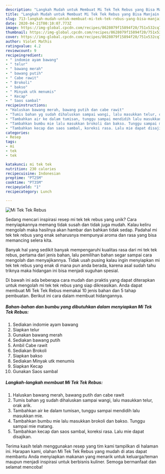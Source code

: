 ```yaml
---
description: "Langkah Mudah untuk Membuat Mi Tek Tek Rebus yang Bisa Manjain Lidah"
title: "Langkah Mudah untuk Membuat Mi Tek Tek Rebus yang Bisa Manjain Lidah"
slug: 713-langkah-mudah-untuk-membuat-mi-tek-tek-rebus-yang-bisa-manjain-lidah
date: 2020-04-21T00:10:07.773Z
image: https://img-global.cpcdn.com/recipes/8628079f15894f20/751x532cq70/mi-tek-tek-rebus-foto-resep-utama.jpg
thumbnail: https://img-global.cpcdn.com/recipes/8628079f15894f20/751x532cq70/mi-tek-tek-rebus-foto-resep-utama.jpg
cover: https://img-global.cpcdn.com/recipes/8628079f15894f20/751x532cq70/mi-tek-tek-rebus-foto-resep-utama.jpg
author: Violet Mathis
ratingvalue: 4.2
reviewcount: 9
recipeingredient:
- " indomie ayam bawang"
- " telur"
- " bawang merah"
- " bawang putih"
- " Cabe rawit"
- " Brokoli"
- " bakso"
- " Minyak utk menumis"
- " Kecap"
- " Saos sambal"
recipeinstructions:
- "Haluskan bawang merah, bawang putih dan cabe rawit"
- "Tumis bahan yg sudah dihaluskan sampai wangi, lalu masukkan telur, orak arik."
- "Tambahkan air ke dalam tumisan, tunggu sampai mendidih lalu masukkan mie."
- "Tambahkan bumbu mie lalu masukkan brokoli dan bakso. Tunggu sampai mie matang."
- "Tambahkan kecap dan saos sambal, koreksi rasa. Lalu mie dapat disajikan."
categories:
- Resep
tags:
- mi
- tek
- tek

katakunci: mi tek tek 
nutrition: 230 calories
recipecuisine: Indonesian
preptime: "PT25M"
cooktime: "PT35M"
recipeyield: "1"
recipecategory: Lunch

---
```



![Mi Tek Tek Rebus](https://img-global.cpcdn.com/recipes/8628079f15894f20/751x532cq70/mi-tek-tek-rebus-foto-resep-utama.jpg)

Sedang mencari inspirasi resep mi tek tek rebus yang unik? Cara menyiapkannya memang tidak susah dan tidak juga mudah. Kalau keliru mengolah maka hasilnya akan hambar dan bahkan tidak sedap. Padahal mi tek tek rebus yang enak seharusnya mempunyai aroma dan rasa yang bisa memancing selera kita.



Banyak hal yang sedikit banyak mempengaruhi kualitas rasa dari mi tek tek rebus, pertama dari jenis bahan, lalu pemilihan bahan segar sampai cara mengolah dan menyajikannya. Tidak usah pusing kalau ingin menyiapkan mi tek tek rebus yang enak di mana pun anda berada, karena asal sudah tahu triknya maka hidangan ini bisa menjadi suguhan spesial.


Di bawah ini ada beberapa cara mudah dan praktis yang dapat diterapkan untuk mengolah mi tek tek rebus yang siap dikreasikan. Anda dapat membuat Mi Tek Tek Rebus memakai 10 jenis bahan dan 5 tahap pembuatan. Berikut ini cara dalam membuat hidangannya.

<!--inarticleads1-->

##### Bahan-bahan dan bumbu yang dibutuhkan dalam menyiapkan Mi Tek Tek Rebus:

1. Sediakan  indomie ayam bawang
1. Siapkan  telur
1. Gunakan  bawang merah
1. Sediakan  bawang putih
1. Ambil  Cabe rawit
1. Sediakan  Brokoli
1. Siapkan  bakso
1. Sediakan  Minyak utk menumis
1. Siapkan  Kecap
1. Gunakan  Saos sambal




<!--inarticleads2-->

##### Langkah-langkah membuat Mi Tek Tek Rebus:

1. Haluskan bawang merah, bawang putih dan cabe rawit
1. Tumis bahan yg sudah dihaluskan sampai wangi, lalu masukkan telur, orak arik.
1. Tambahkan air ke dalam tumisan, tunggu sampai mendidih lalu masukkan mie.
1. Tambahkan bumbu mie lalu masukkan brokoli dan bakso. Tunggu sampai mie matang.
1. Tambahkan kecap dan saos sambal, koreksi rasa. Lalu mie dapat disajikan.




Terima kasih telah menggunakan resep yang tim kami tampilkan di halaman ini. Harapan kami, olahan Mi Tek Tek Rebus yang mudah di atas dapat membantu Anda menyiapkan makanan yang menarik untuk keluarga/teman maupun menjadi inspirasi untuk berbisnis kuliner. Semoga bermanfaat dan selamat mencoba!
